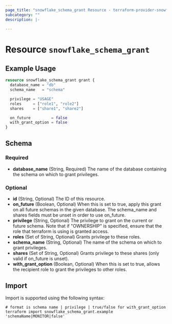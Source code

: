 ```yaml
---
page_title: "snowflake_schema_grant Resource - terraform-provider-snowflake"
subcategory: ""
description: |-
  
---
```


# Resource `snowflake_schema_grant`



## Example Usage

```terraform
resource snowflake_schema_grant grant {
  database_name = "db"
  schema_name   = "schema"

  privilege = "USAGE"
  roles     = ["role1", "role2"]
  shares    = ["share1", "share2"]

  on_future         = false
  with_grant_option = false
}
```

## Schema

### Required

- **database_name** (String, Required) The name of the database containing the schema on which to grant privileges.

### Optional

- **id** (String, Optional) The ID of this resource.
- **on_future** (Boolean, Optional) When this is set to true, apply this grant on all future schemas in the given database. The schema_name and shares fields must be unset in order to use on_future.
- **privilege** (String, Optional) The privilege to grant on the current or future schema. Note that if "OWNERSHIP" is specified, ensure that the role that terraform is using is granted access.
- **roles** (Set of String, Optional) Grants privilege to these roles.
- **schema_name** (String, Optional) The name of the schema on which to grant privileges.
- **shares** (Set of String, Optional) Grants privilege to these shares (only valid if on_future is unset).
- **with_grant_option** (Boolean, Optional) When this is set to true, allows the recipient role to grant the privileges to other roles.

## Import

Import is supported using the following syntax:

```shell
# format is schema name | privilege | true/false for with_grant_option
terraform import snowflake_schema_grant.example 'schemaName|MONITOR|false'
```
